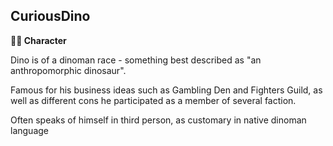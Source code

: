 ## CuriousDino

**🧙‍♂️ Character**

Dino is of a dinoman race - something best described as "an anthropomorphic dinosaur".

Famous for his business ideas such as Gambling Den and Fighters Guild, as well as different cons he participated as a member of several faction.

Often speaks of himself in third person, as customary in native dinoman language

<!---
keywords: sw, dino, gambling, fighters
aliases: 
-->